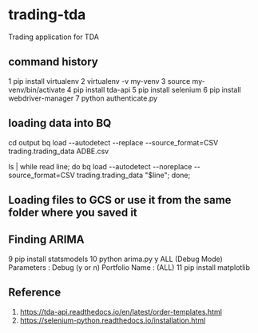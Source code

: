 # trading-tda
Trading application for TDA

## command history 

1 pip install virtualenv
2 virtualenv -v my-venv
3 source my-venv/bin/activate
4 pip install tda-api
5 pip install selenium
6 pip install webdriver-manager
7 python authenticate.py 

## loading data into BQ
cd output
bq load --autodetect --replace --source_format=CSV trading.trading_data ADBE.csv

ls | while read line; do bq load --autodetect --noreplace --source_format=CSV trading.trading_data "$line"; done;

## Loading files to GCS or use it from the same folder where you saved it 
## Finding ARIMA 
9 pip install statsmodels
10 python arima.py y ALL (Debug Mode) 
    Parameters :
        Debug (y or n)
        Portfolio Name : (ALL)
11  pip install matplotlib
## Reference 
1. https://tda-api.readthedocs.io/en/latest/order-templates.html
2. https://selenium-python.readthedocs.io/installation.html
